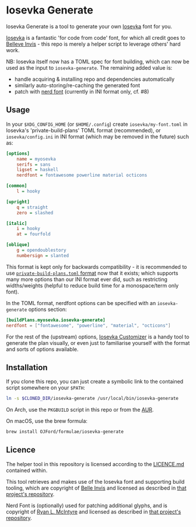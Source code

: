 # Iosevka Generate

Iosevka Generate is a tool to generate your own [Iosevka][Iosevka] font for you.

[Iosevka][Iosevka] is a fantastic 'for code from code' font, for which all credit goes to [Belleve Invis][Invis] - this repo is merely a helper script to leverage others' hard work.

NB: Iosevka itself now has a TOML spec for font building, which can now be used as the input to `iosevka-generate`. The remaining added value is:
  - handle acquiring & installing repo and dependencies automatically
  - similarly auto-storing/re-caching the generated font
  - patch with [nerd font][NerdFont] (currently in INI format only, cf. #8)

## Usage

In your `$XDG_CONFIG_HOME` (or `$HOME/.config`) create `iosevka/my-font.toml` in Iosevka's 'private-build-plans' TOML format (recommended), or `iosevka/config.ini` in INI format (which may be removed in the future) such as:
```ini
[options]
    name = myosevka
    serifs = sans
    ligset = haskell
    nerdfont = fontawesome powerline material octicons

[common]
    l = hooky

[upright]
    q = straight
    zero = slashed

[italic]
    i = hooky
    at = fourfold

[oblique]
    g = opendoublestory
    numbersign = slanted
```

This format is kept only for backwards compatibility - it is recommended to use [`private-build-plans.toml` format](https://github.com/be5invis/Iosevka/blob/main/doc/custom-build.md) now that it exists; which supports many more options than our INI format ever did, such as restricting widths/weights (helpful to reduce build time for a monospace/term only font).

In the TOML format, nerdfont options can be specified with an `iosevka-generate` options section:
```toml
[buildPlans.myosevka.iosevka-generate]
nerdfont = ["fontawesome", "powerline", "material", "octicons"]
```

For the rest of the (upstream) options, [Iosevka Customizer](https://typeof.net/Iosevka/customizer) is a handy tool to generate the plan visually, or even just to familiarise yourself with the format and sorts of options available.

## Installation

If you clone this repo, you can just create a symbolic link to the contained script somewhere on your `$PATH`:
```sh
ln -s $CLONED_DIR/iosevka-generate /usr/local/bin/iosevka-generate
```

On Arch, use the `PKGBUILD` script in this repo or from the [AUR][aur/iosevka-generate].

On macOS, use the brew formula:
```sh
brew install OJFord/formulae/iosevka-generate
```

## Licence

The helper tool in this repository is licensed according to the [LICENCE.md](/LICENCE.md) contained within.

This tool retrieves and makes use of the Iosevka font and supporting build tooling, which are copyright of [Belle Invis][Invis] and licensed as described in [that project's repository][Iosevka].

Nerd Font is (optionally) used for patching additional glyphs, and is copyright of [Ryan L. McIntyre][McIntyre] and licensed as described in [that project's repository][NerdFont].


[aur/iosevka-generate]: https://aur.archlinux.org/packages/iosevka-generate
[Invis]: https://github.com/be5invis
[Iosevka]: https://github.com/be5invis/iosevka
[NerdFont]: https://github.com/ryanoasis/nerd-fonts
[McIntyre]: https://github.com/ryanoasis
